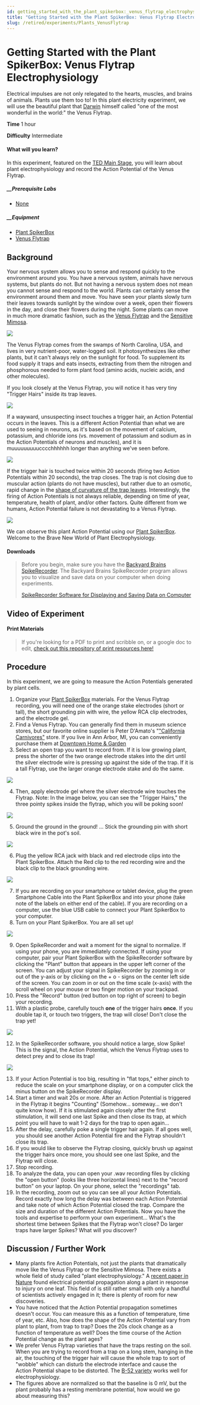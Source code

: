 ```yaml
---
id: getting_started_with_the_plant_spikerbox:_venus_flytrap_electrophysiology
title: "Getting Started with the Plant SpikerBox: Venus Flytrap Electrophysiology"
slug: /retired/experiments/Plants_VenusFlytrap
---
```


# Getting Started with the Plant SpikerBox: Venus Flytrap Electrophysiology

Electrical impulses are not only relegated to the hearts, muscles, and brains
of animals. Plants use them too to! In this plant electricity experiment, we
will use the beautiful plant that
[Darwin](http://en.wikipedia.org/wiki/Insectivorous_Plants_\(book\)) himself
called "one of the most wonderful in the world:" the Venus Flytrap.

**Time**  1 hour

**Difficulty**  Intermediate

#### What will you learn?

In this experiment, featured on the [TED Main Stage](https://www.ted.com/talks/greg_gage_electrical_experiments_with_plants_that_count_and_communicate?utm_campaign=tedspread--a&utm_medium=referral&utm_source=tedcomshare), you will learn about plant
electrophysiology and record the Action Potential of the Venus Flytrap.

##### __Prerequisite Labs

  * [None]()

##### __Equipment

* [Plant SpikerBox](/products/plantspikerbox)
* [Venus Flytrap](http://www.californiacarnivores.com/dionaeamuscipulab52smalldeluxepotted.aspx)

## Background

Your nervous system allows you to sense and respond quickly to the environment
around you. You have a nervous system, animals have nervous systems, but
plants do not. But not having a nervous system does not mean you cannot sense
and respond to the world. Plants can certainly sense the environment around
them and move. You have seen your plants slowly turn their leaves towards
sunlight by the window over a week, open their flowers in the day, and close
their flowers during the night. Some plants can move in much more dramatic
fashion, such as the [Venus Flytrap](http://en.wikipedia.org/wiki/Venus_fly_trap) and the [Sensitive Mimosa](http://en.wikipedia.org/wiki/Sensitive_mimosa).

[ ![](./img/Venus_Color_web.jpg)](img/Venus_Color_web.jpg)

The Venus Flytrap comes from the swamps of North Carolina, USA, and lives in
very nutrient-poor, water-logged soil. It photosynthesizes like other plants,
but it can't always rely on the sunlight for food. To supplement its food
supply it traps and eats insects, extracting from them the nitrogen and
phosphorous needed to form plant food (amino acids, nucleic acids, and other
molecules).

If you look closely at the Venus Flytrap, you will notice it has very tiny
"Trigger Hairs" inside its trap leaves.

[ ![](./img/triggerhairs_web.jpg)](img/triggerhairs_web.jpg)

If a wayward, unsuspecting insect touches a trigger hair, an Action Potential
occurs in the leaves. This is a different Action Potential than what we are
used to seeing in neurons, as it's based on the movement of calcium,
potassium, and chloride ions (vs. movement of potassium and sodium as in the
Action Potentials of neurons and muscles), and it is muuuuuuuuucccchhhhhh
longer than anything we've seen before.

[
![](./img/Different_Action_Potentials_web.jpg)](img/Different_Action_Potentials_web.jpg)

If the trigger hair is touched twice within 20 seconds (firing two Action
Potentials within 20 seconds), the trap closes. The trap is not closing due to
muscular action (plants do not have muscles), but rather due to an osmotic,
rapid change in the [shape of curvature of the trap leaves](http://www.ncbi.nlm.nih.gov/pubmed/19513230). Interestingly, the
firing of Action Potentials is not always reliable, depending on time of year,
temperature, health of plant, and/or other factors. Quite different from we
humans, Action Potential failure is not devastating to a Venus Flytrap.

[ ![](./img/Venus_Heart_Comic_web.jpg)](img/Venus_Heart_Comic_web.jpg)

We can observe this plant Action Potential using our [Plant SpikerBox](https://backyardbrains.com/products/PlantSpikerBox). Welcome to the
Brave New World of Plant Electrophysiology.

#### Downloads

> Before you begin, make sure you have the [Backyard Brains SpikeRecorder](https://backyardbrains.com/products/spikerecorder). The
> Backyard Brains SpikeRecorder program allows you to visualize and save data
> on your computer when doing experiments.
>
> [SpikeRecorder Software for Displaying and Saving Data on Computer](https://backyardbrains.com/products/spikerecorder)

## Video of Experiment

#### Print Materials

> If you're looking for a PDF to print and scribble on, or a google doc to
> edit, [check out this repository of print resources here!](https://drive.google.com/drive/folders/1bE1B0DvsGNauhyj-z8YjzuBXmFYivfkR?usp=sharing)

## Procedure

In this experiment, we are going to measure the Action Potentials generated by
plant cells.

  1. Organize your [Plant SpikerBox](https://www.backyardbrains.com/products/plantspikershield) materials. For the Venus Flytrap recording, you will need one of the orange stake electrodes (short or tall), the short grounding pin with wire, the yellow RCA clip electrodes, and the electrode gel. 
  2. Find a Venus Flytrap. You can generally find them in museum science stores, but our favorite online supplier is Peter D'Amato's "["California Carnivores"](http://www.californiacarnivores.com/) store. If you live in Ann Arbor, MI, you can conveniently purchase them at [Downtown Home & Garden](http://www.downtownhomeandgarden.com/)
  3. Select an open trap you want to record from. If it is low growing plant, press the shorter of the two orange electrode stakes into the dirt until the silver electrode wire is pressing up against the side of the trap. If it is a tall Flytrap, use the larger orange electrode stake and do the same.

[ ![](./img/VenusElectrode1.jpg)](img/VenusElectrode1.jpg)

  4. Then, apply electrode gel where the silver electrode wire touches the Flytrap. Note: In the image below, you can see the "Trigger Hairs," the three pointy spikes inside the flytrap, which you will be poking soon!

[ ![](./img/VenusElectrode2.jpg)](img/VenusElectrode2.jpg)

  5. Ground the ground in the ground! ... Stick the grounding pin with short black wire in the pot's soil.

[ ![](./img/VenusGround2.jpg)](img/VenusGround2.jpg)

  6. Plug the yellow RCA jack with black and red electrode clips into the Plant SpikerBox. Attach the Red clip to the red recording wire and the black clip to the black grounding wire. 

[ ![](./img/VenusClips2.jpg)](img/VenusClips2.jpg)

  7. If you are recording on your smartphone or tablet device, plug the green Smartphone Cable into the Plant SpikerBox and into your phone (take note of the labels on either end of the cable). If you are recording on a computer, use the blue USB cable to connect your Plant SpikerBox to your computer. 
  8. Turn on your Plant SpikerBox. You are all set up!

[ ![](./img/VenusAllSet3.jpg)](img/VenusAllSet3.jpg)

  9. Open SpikeRecorder and wait a moment for the signal to normalize. If using your phone, you are immediately connected. If using your computer, pair your Plant SpikerBox with the SpikeRecorder software by clicking the "Plant" button that appears in the upper left corner of the screen. You can adjust your signal in SpikeRecorder by zooming in or out of the y-axis or by clicking on the + o - signs on the center left side of the screen. You can zoom in or out on the time scale (x-axis) with the scroll wheel on your mouse or two finger motion on your trackpad.
  10. Press the "Record" button (red button on top right of screen) to begin your recording. 
  11. With a plastic probe, carefully touch **one** of the trigger hairs **once**. If you double tap it, or touch two triggers, the trap will close! Don't close the trap yet! 

[ ![](./img/VenusPoke.jpg)](img/VenusPoke.jpg)

  12. In the SpikeRecorder software, you should notice a large, slow Spike! This is the signal, the Action Potential, which the Venus Flytrap uses to detect prey and to close its trap!

[ ![](./img/VenusSpike.jpg)](img/VenusSpike.jpg)

  13. If your Action Potential is too big, resulting in "flat tops," either pinch to reduce the scale on your smartphone display, or on a computer click the minus button on the SpikeRecorder display. 
  14. Start a timer and wait 20s or more. After an Action Potential is triggered in the Flytrap it begins "Counting" (Somehow... someway... we don't quite know how). If it is stimulated again closely after the first stimulation, it will send one last Spike and then close its trap, at which point you will have to wait 1-2 days for the trap to open again...
  15. After the delay, carefully poke a single trigger hair again. If all goes well, you should see another Action Potential fire and the Flytrap shouldn't close its trap. 
  16. If you would like to observe the Flytrap closing, quickly brush up against the trigger hairs once more, you should see one last Spike, and the Flytrap will close. 
  17. Stop recording. 
  18. To analyze the data, you can open your .wav recording files by clicking the "open button" (looks like three horizontal lines) next to the "record button" on your laptop. On your phone, select the "recordings" tab. 
  19. In the recording, zoom out so you can see all your Action Potentials. Record exactly how long the delay was between each Action Potential and take note of which Action Potential closed the trap. Compare the size and duration of the different Action Potentials. Now you have the tools and expertise to perform your own experiment... What's the shortest time between Spikes that the Flytrap won't close? Do larger traps have larger Spikes? What will you discover? 

## Discussion / Further Work

* Many plants fire Action Potentials, not just the plants that dramatically move like the Venus Flytrap or the Sensitive Mimosa. There exists a whole field of study called "plant electrophysiology." A [recent paper in Nature](http://www.nature.com/nature/journal/v500/n7463/full/500404a.html) found electrical potential propagation along a plant in response to injury on one leaf. This field of is still rather small with only a handful of scientists actively engaged in it; there is plenty of room for new discoveries. 
* You have noticed that the Action Potential propagation sometimes doesn't occur. You can measure this as a function of temperature, time of year, etc. Also, how does the shape of the Action Potential vary from plant to plant, from trap to trap? Does the 20s clock change as a function of temperature as well? Does the time course of the Action Potential change as the plant ages? 
* We prefer Venus Flytrap varieties that have the traps resting on the soil. When you are trying to record from a trap on a long stem, hanging in the air, the touching of the trigger hair will cause the whole trap to sort of "wobble" which can disturb the electrode interface and cause the Action Potential shape to be distorted. The [B-52 variety](http://www.californiacarnivores.com/dionaeamuscipulab-52xginormous.aspx) works well for electrophysiology. 
* The figures above are normalized so that the baseline is 0 mV, but the plant probably has a resting membrane potential, how would we go about measuring this? 


